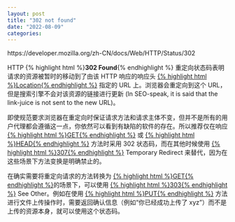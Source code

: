 ```yaml
---
layout: post
title: "302 not found"
date: "2022-08-09"
categories: 
---
```

<p>https://developer.mozilla.org/zh-CN/docs/Web/HTTP/Status/302</p>
<p>HTTP {% highlight html %}<strong>302 Found</strong>{% endhighlight %} 重定向状态码表明请求的资源被暂时的移动到了由该 HTTP 响应的响应头 <a href="https://developer.mozilla.org/zh-CN/docs/Web/HTTP/Headers/Location">{% highlight html %}Location{% endhighlight %}</a> 指定的 URL 上。浏览器会重定向到这个 URL，但是搜索引擎不会对该资源的链接进行更新 (In SEO-speak, it is said that the link-juice is not sent to the new URL)。</p>
<p>即使规范要求浏览器在重定向时保证请求方法和请求主体不变，但并不是所有的用户代理都会遵循这一点，你依然可以看到有缺陷的软件的存在。所以推荐仅在响应 <a href="https://developer.mozilla.org/zh-CN/docs/Web/HTTP/Methods/GET">{% highlight html %}GET{% endhighlight %}</a> 或 <a href="https://developer.mozilla.org/zh-CN/docs/Web/HTTP/Methods/HEAD">{% highlight html %}HEAD{% endhighlight %}</a> 方法时采用 302 状态码，而在其他时候使用 <a href="https://developer.mozilla.org/zh-CN/docs/Web/HTTP/Status/307">{% highlight html %}307{% endhighlight %}</a> Temporary Redirect 来替代，因为在这些场景下方法变换是明确禁止的。</p>
<p>在确实需要将重定向请求的方法转换为 <a href="https://developer.mozilla.org/zh-CN/docs/Web/HTTP/Methods/GET">{% highlight html %}GET{% endhighlight %}</a>的场景下，可以使用 <a href="https://developer.mozilla.org/zh-CN/docs/Web/HTTP/Status/303">{% highlight html %}303{% endhighlight %}</a> See Other。例如在使用 <a href="https://developer.mozilla.org/zh-CN/docs/Web/HTTP/Methods/PUT">{% highlight html %}PUT{% endhighlight %}</a> 方法进行文件上传操作时，需要返回确认信息（例如&ldquo;你已经成功上传了 xyz&rdquo;）而不是上传的资源本身，就可以使用这个状态码。</p>
